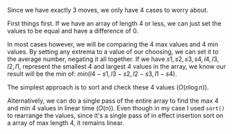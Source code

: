Since we have exactly 3 moves, we only have 4 cases to worry about.

First things first. If we have an array of length 4 or less, we can just set the values to be equal and have a difference of 0.

In most cases however, we will be comparing the 4 max values and 4 min values. By setting any extrema to a value of our choosing, we can set it to the average number, negating it all together. If we have $s1, s2, s3, s4, l4, l3, l2, l1,$ represent the smallest 4 and largest 4 values in the array, we know our result will be the min of: $min(l4-s1, l3-s2, l2-s3, l1-s4)$. 

The simplest approach is to sort and check these 4 values ($O(n\log{n})$).

Alternatively, we can do a single pass of the entire array to find the max 4 and min 4 values in linear time ($O(n)$). Even though in my case I used `sort()` to rearrange the values, since it's a single pass of in effect insertion sort on a array of max length 4, it remains linear. 